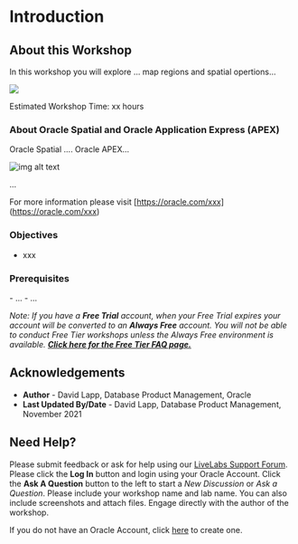 # Introduction

## About this Workshop

In this workshop you will explore ...    map regions and spatial opertions...

![](./images/xxx.png " ")

Estimated Workshop Time: xx hours


### About Oracle Spatial and Oracle Application Express (APEX)

 Oracle Spatial ....
 Oracle APEX...

  ![img alt text](./xxx.png)

...

For more information please visit [https://oracle.com/xxx] (https://oracle.com/xxx)

### Objectives

  - xxx


### Prerequisites

 <if type="freetier"> 
   - ...  
</if>
<if type="reservation">  
  - ...
</if>

*Note: If you have a **Free Trial** account, when your Free Trial expires your account will be converted to an **Always Free** account. You will not be able to conduct Free Tier workshops unless the Always Free environment is available. **[Click here for the Free Tier FAQ page.](https://www.oracle.com/cloud/free/faq.html)***


## Acknowledgements

* **Author** - David Lapp, Database Product Management, Oracle
* **Last Updated By/Date** - David Lapp, Database Product Management, November 2021


## Need Help?
Please submit feedback or ask for help using our [LiveLabs Support Forum](https://community.oracle.com/tech/developers/categories/oracle-spatial). Please click the **Log In** button and login using your Oracle Account. Click the **Ask A Question** button to the left to start a *New Discussion* or *Ask a Question*.  Please include your workshop name and lab name.  You can also include screenshots and attach files.  Engage directly with the author of the workshop.

If you do not have an Oracle Account, click [here](https://profile.oracle.com/myprofile/account/create-account.jspx) to create one. 
